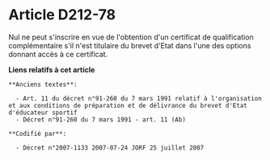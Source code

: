 # Article D212-78

Nul ne peut s'inscrire en vue de l'obtention d'un certificat de qualification complémentaire s'il n'est titulaire du brevet
d'Etat dans l'une des options donnant accès à ce certificat.

**Liens relatifs à cet article**

	**Anciens textes**:

	  - Art. 11 du décret n°91-260 du 7 mars 1991 relatif à l'organisation et aux conditions de préparation et de délivrance du brevet d'Etat d'éducateur sportif
	  - Décret n°91-260 du 7 mars 1991 - art. 11 (Ab)

	**Codifié par**:

	  - Décret n°2007-1133 2007-07-24 JORF 25 juillet 2007

